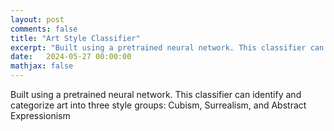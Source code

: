 ```yaml
---
layout: post
comments: false
title: "Art Style Classifier"
excerpt: "Built using a pretrained neural network. This classifier can identify and categorize art into three style groups: Cubism, Surrealism, and Abstract Expressionism."
date:   2024-05-27 00:00:00
mathjax: false
---
```


Built using a pretrained neural network. This classifier can identify and categorize art into three style groups: Cubism, Surrealism, and Abstract Expressionism